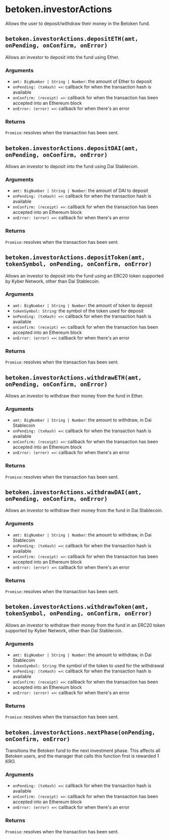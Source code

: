 # betoken.investorActions
Allows the user to deposit/withdraw their money in the Betoken fund.

## `betoken.investorActions.depositETH(amt, onPending, onConfirm, onError)`
Allows an investor to deposit into the fund using Ether.

### Arguments
- `amt: BigNumber | String | Number`: the amount of Ether to deposit
- `onPending: (txHash) =>`: callback for when the transaction hash is available
- `onConfirm: (receipt) =>`: callback for when the transaction has been accepted into an Ethereum block
- `onError: (error) =>`: callback for when there's an error

### Returns
`Promise`: resolves when the transaction has been sent.


## `betoken.investorActions.depositDAI(amt, onPending, onConfirm, onError)`
Allows an investor to deposit into the fund using Dai Stablecoin.

### Arguments
- `amt: BigNumber | String | Number`: the amount of DAI to deposit
- `onPending: (txHash) =>`: callback for when the transaction hash is available
- `onConfirm: (receipt) =>`: callback for when the transaction has been accepted into an Ethereum block
- `onError: (error) =>`: callback for when there's an error

### Returns
`Promise`: resolves when the transaction has been sent.

## `betoken.investorActions.depositToken(amt, tokenSymbol, onPending, onConfirm, onError)`
Allows an investor to deposit into the fund using an ERC20 token supported by Kyber Network, other than Dai Stablecoin.

### Arguments
- `amt: BigNumber | String | Number`: the amount of token to deposit
- `tokenSymbol: String`: the symbol of the token used for deposit
- `onPending: (txHash) =>`: callback for when the transaction hash is available
- `onConfirm: (receipt) =>`: callback for when the transaction has been accepted into an Ethereum block
- `onError: (error) =>`: callback for when there's an error

### Returns
`Promise`: resolves when the transaction has been sent.


## `betoken.investorActions.withdrawETH(amt, onPending, onConfirm, onError)`
Allows an investor to withdraw their money from the fund in Ether.

### Arguments
- `amt: BigNumber | String | Number`: the amount to withdraw, in Dai Stablecoin
- `onPending: (txHash) =>`: callback for when the transaction hash is available
- `onConfirm: (receipt) =>`: callback for when the transaction has been accepted into an Ethereum block
- `onError: (error) =>`: callback for when there's an error

### Returns
`Promise`: resolves when the transaction has been sent.


## `betoken.investorActions.withdrawDAI(amt, onPending, onConfirm, onError)`
Allows an investor to withdraw their money from the fund in Dai Stablecoin.

### Arguments
- `amt: BigNumber | String | Number`: the amount to withdraw, in Dai Stablecoin
- `onPending: (txHash) =>`: callback for when the transaction hash is available
- `onConfirm: (receipt) =>`: callback for when the transaction has been accepted into an Ethereum block
- `onError: (error) =>`: callback for when there's an error

### Returns
`Promise`: resolves when the transaction has been sent.


## `betoken.investorActions.withdrawToken(amt, tokenSymbol, onPending, onConfirm, onError)`
Allows an investor to withdraw their money from the fund in an ERC20 token supported by Kyber Network, other than Dai Stablecoin.

### Arguments
- `amt: BigNumber | String | Number`: the amount to withdraw, in Dai Stablecoin
- `tokenSymbol: String`: the symbol of the token to used for the withdrawal
- `onPending: (txHash) =>`: callback for when the transaction hash is available
- `onConfirm: (receipt) =>`: callback for when the transaction has been accepted into an Ethereum block
- `onError: (error) =>`: callback for when there's an error

### Returns
`Promise`: resolves when the transaction has been sent.


## `betoken.investorActions.nextPhase(onPending, onConfirm, onError)`
Transitions the Betoken fund to the next investment phase. This affects all Betoken users, and the manager that calls this function first is rewarded 1 KRO.
### Arguments
- `onPending: (txHash) =>`: callback for when the transaction hash is available
- `onConfirm: (receipt) =>`: callback for when the transaction has been accepted into an Ethereum block
- `onError: (error) =>`: callback for when there's an error

### Returns
`Promise`: resolves when the transaction has been sent.